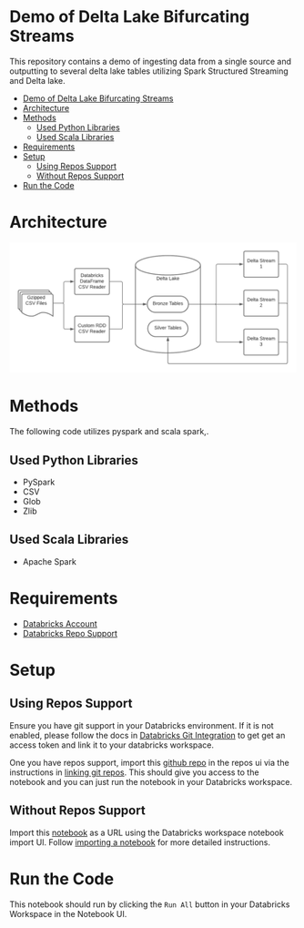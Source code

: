 # Demo of Delta Lake Bifurcating Streams

This repository contains a demo of ingesting data from a single source and outputting to several delta lake tables utilizing Spark Structured Streaming and Delta lake.

- [Demo of Delta Lake Bifurcating Streams](#demo-of-delta-lake-bifurcating-streams)
- [Architecture](#architecture)
- [Methods](#methods)
  - [Used Python Libraries](#used-python-libraries)
  - [Used Scala Libraries](#used-scala-libraries)
- [Requirements](#requirements)
- [Setup](#setup)
  - [Using Repos Support](#using-repos-support)
  - [Without Repos Support](#without-repos-support)
- [Run the Code](#run-the-code)

# Architecture
![architecture](https://raw.githubusercontent.com/brickmeister/demo_bifurcating_streams/main/img/Bifurcating%20Streams.png)

# Methods

The following code utilizes pyspark and scala spark,.

## Used Python Libraries

* PySpark
* CSV
* Glob
* Zlib

## Used Scala Libraries

* Apache Spark

# Requirements

* [Databricks Account](https://databricks.com/try-databricks)
* [Databricks Repo Support](https://docs.databricks.com/repos.html)
  
# Setup

## Using Repos Support

Ensure you have git support in your Databricks environment. If it is not enabled, please follow the docs in [Databricks Git Integration](https://docs.databricks.com/notebooks/github-version-control.html#get-an-access-token) to get get an access token and link it to your databricks workspace.

One you have repos support, import this [github repo](https://github.com/brickmeister/demo_bifurcating_streams) in the repos ui via the instructions in [linking git repos](https://docs.databricks.com/repos.html#create-a-repo-and-link-it-to-a-remote-git-repository). This should give you access to the notebook and you can just run the notebook in your Databricks workspace.

## Without Repos Support

Import this [notebook](https://github.com/brickmeister/demo_bifurcating_streams/blob/main/notebooks/delta_lake_bifurcated_streams.py) as a URL using the Databricks workspace notebook import UI. Follow [importing a notebook](https://docs.databricks.com/notebooks/notebooks-manage.html#import-a-notebook) for more detailed instructions.

# Run the Code

This notebook should run by clicking the `Run All` button in your Databricks Workspace in the Notebook UI.